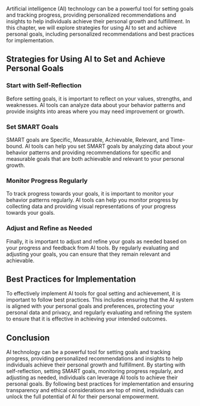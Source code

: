

Artificial intelligence (AI) technology can be a powerful tool for setting goals and tracking progress, providing personalized recommendations and insights to help individuals achieve their personal growth and fulfillment. In this chapter, we will explore strategies for using AI to set and achieve personal goals, including personalized recommendations and best practices for implementation.

Strategies for Using AI to Set and Achieve Personal Goals
---------------------------------------------------------

### Start with Self-Reflection

Before setting goals, it is important to reflect on your values, strengths, and weaknesses. AI tools can analyze data about your behavior patterns and provide insights into areas where you may need improvement or growth.

### Set SMART Goals

SMART goals are Specific, Measurable, Achievable, Relevant, and Time-bound. AI tools can help you set SMART goals by analyzing data about your behavior patterns and providing recommendations for specific and measurable goals that are both achievable and relevant to your personal growth.

### Monitor Progress Regularly

To track progress towards your goals, it is important to monitor your behavior patterns regularly. AI tools can help you monitor progress by collecting data and providing visual representations of your progress towards your goals.

### Adjust and Refine as Needed

Finally, it is important to adjust and refine your goals as needed based on your progress and feedback from AI tools. By regularly evaluating and adjusting your goals, you can ensure that they remain relevant and achievable.

Best Practices for Implementation
---------------------------------

To effectively implement AI tools for goal setting and achievement, it is important to follow best practices. This includes ensuring that the AI system is aligned with your personal goals and preferences, protecting your personal data and privacy, and regularly evaluating and refining the system to ensure that it is effective in achieving your intended outcomes.

Conclusion
----------

AI technology can be a powerful tool for setting goals and tracking progress, providing personalized recommendations and insights to help individuals achieve their personal growth and fulfillment. By starting with self-reflection, setting SMART goals, monitoring progress regularly, and adjusting as needed, individuals can leverage AI tools to achieve their personal goals. By following best practices for implementation and ensuring transparency and ethical considerations are top of mind, individuals can unlock the full potential of AI for their personal empowerment.
